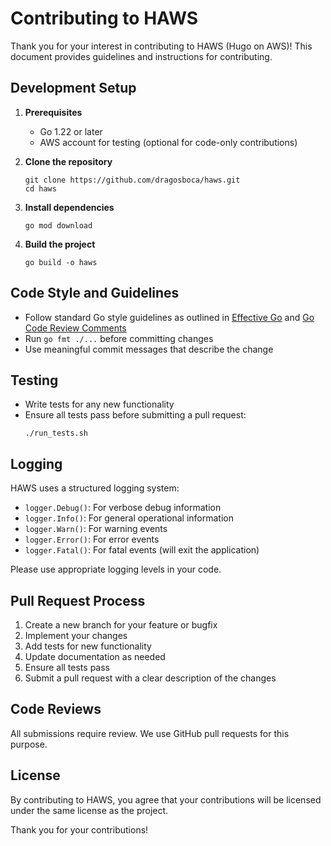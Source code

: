 # Contributing to HAWS

Thank you for your interest in contributing to HAWS (Hugo on AWS)! This document provides guidelines and instructions for contributing.

## Development Setup

1. **Prerequisites**
   - Go 1.22 or later
   - AWS account for testing (optional for code-only contributions)

2. **Clone the repository**
   ```
   git clone https://github.com/dragosboca/haws.git
   cd haws
   ```

3. **Install dependencies**
   ```
   go mod download
   ```

4. **Build the project**
   ```
   go build -o haws
   ```

## Code Style and Guidelines

- Follow standard Go style guidelines as outlined in [Effective Go](https://golang.org/doc/effective_go) and [Go Code Review Comments](https://github.com/golang/go/wiki/CodeReviewComments)
- Run `go fmt ./...` before committing changes
- Use meaningful commit messages that describe the change

## Testing

- Write tests for any new functionality
- Ensure all tests pass before submitting a pull request:
  ```
  ./run_tests.sh
  ```

## Logging

HAWS uses a structured logging system:

- `logger.Debug()`: For verbose debug information
- `logger.Info()`: For general operational information
- `logger.Warn()`: For warning events
- `logger.Error()`: For error events
- `logger.Fatal()`: For fatal events (will exit the application)

Please use appropriate logging levels in your code.

## Pull Request Process

1. Create a new branch for your feature or bugfix
2. Implement your changes
3. Add tests for new functionality
4. Update documentation as needed
5. Ensure all tests pass
6. Submit a pull request with a clear description of the changes

## Code Reviews

All submissions require review. We use GitHub pull requests for this purpose.

## License

By contributing to HAWS, you agree that your contributions will be licensed under the same license as the project.

Thank you for your contributions!
